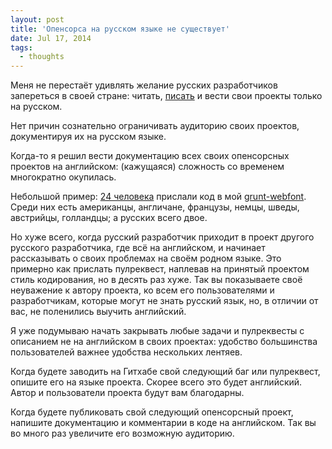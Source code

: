 ```yaml
---
layout: post
title: 'Опенсорса на русском языке не существует'
date: Jul 17, 2014
tags:
  - thoughts
---
```


Меня не перестаёт удивлять желание русских разработчиков запереться в своей стране: читать, [писать](http://kizu.ru/blog/be-global/) и вести свои проекты только на русском.

Нет причин сознательно ограничивать аудиторию своих проектов, документируя их на русском языке.

Когда-то я решил вести документацию всех своих опенсорсных проектов на английском: (кажущаяся) сложность со временем многократно окупилась.

Небольшой пример: [24 человека](https://github.com/sapegin/grunt-webfont/graphs/contributors) прислали код в мой [grunt-webfont](https://github.com/sapegin/grunt-webfont). Среди них есть американцы, англичане, французы, немцы, шведы, австрийцы, голландцы; а русских всего двое.

Но хуже всего, когда русский разработчик приходит в проект другого русского разработчика, где всё на английском, и начинает рассказывать о своих проблемах на своём родном языке. Это примерно как прислать пулреквест, наплевав на принятый проектом стиль кодирования, но в десять раз хуже. Так вы показываете своё неуважение к автору проекта, ко всем его пользователями и разработчикам, которые могут не знать русский язык, но, в отличии от вас, не поленились выучить английский.

Я уже подумываю начать закрывать любые задачи и пулреквесты с описанием не на английском в своих проектах: удобство большинства пользователей важнее удобства нескольких лентяев.

Когда будете заводить на Гитхабе свой следующий баг или пулреквест, опишите его на языке проекта. Скорее всего это будет английский. Автор и пользователи проекта будут вам благодарны.

Когда будете публиковать свой следующий опенсорсный проект, напишите документацию и комментарии в коде на английском. Так вы во много раз увеличите его возможную аудиторию.
